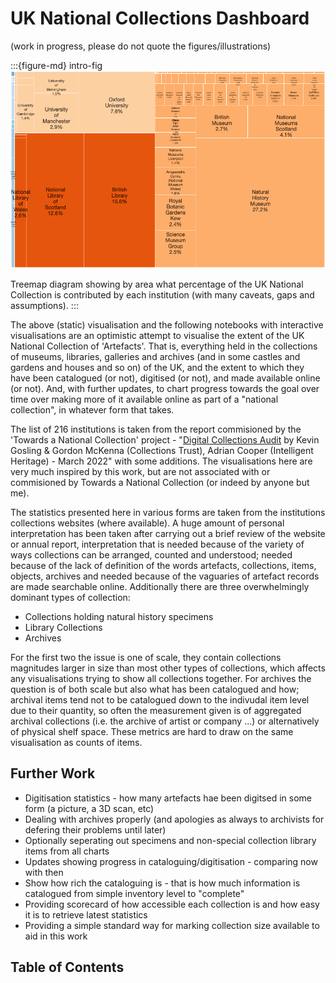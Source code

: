 # UK National Collections Dashboard

(work in progress, please do not quote the figures/illustrations)

:::{figure-md} intro-fig
<img src="images/intro-treemap.png" alt="Treemap data visualisation showing percentage per institution of UK national collection ">

Treemap diagram showing by area what percentage of the UK National Collection is contributed by each institution (with many caveats, gaps and assumptions).
:::


The above (static) visualisation and the following notebooks with interactive visualisations are an
optimistic attempt to visualise the extent of the UK National Collection of 'Artefacts'. That is,
everything held in the collections of museums, libraries, galleries and archives
(and in some castles and gardens and houses and so on) of the UK, and the extent
to which they have been catalogued (or not), digitised (or not), and made available online (or not).
And, with further updates, to chart progress towards the goal over time over making more of it
available online as part of a "national collection", in whatever form that takes.

The list of 216 institutions is taken from the report commisioned by the 
'Towards a National Collection' project - "[Digital Collections Audit](https://museumdata.uk/wp-content/uploads/2023/11/Digital-Audit.pdf)
by Kevin Gosling & Gordon McKenna (Collections Trust), Adrian Cooper (Intelligent Heritage) - March 2022" with some additions. The
visualisations here are very much inspired by this work, but are not associated with or commisioned by Towards a National Collection
(or indeed by anyone but me).

The statistics presented here in various forms are taken from the institutions
collections websites (where available). A huge amount of personal 
interpretation has been taken after carrying out a brief review of the website or annual report, 
interpretation that is needed because of the variety of ways collections can be arranged,
counted and understood; needed because of the lack of definition of the words artefacts, collections,
items, objects, archives and needed because of the vaguaries of artefact records are made searchable online.
Additionally there are three overwhelmingly dominant types of collection:

  * Collections holding natural history specimens
  * Library Collections
  * Archives

For the first two the issue is one of scale, they contain collections magnitudes larger in size than most other
types of collections, which affects any visualisations trying to show all collections together.  For archives 
the question is of both scale but also what has been catalogued and how; archival items tend not to be catalogued
down to the indivudal item level due to their quantity, so often the measurement given is of aggregated archival
collections (i.e. the archive of artist or company ...) or alternatively of physical shelf space. These metrics are
hard to draw on the same visualisation as counts of items. 

## Further Work

  * Digitisation statistics - how many artefacts hae been digitsed in some form (a picture, a 3D scan, etc)
  * Dealing with archives properly (and apologies as always to archivists for defering their problems until later)
  * Optionally seperating out specimens and non-special collection library items from all charts
  * Updates showing progress in cataloguing/digitisation - comparing now with then
  * Show how rich the cataloguing is - that is how much information is catalogued from simple inventory level to "complete"
  * Providing scorecard of how accessible each collection is and how easy it is to retrieve latest statistics
  * Providing a simple standard way for marking collection size available to aid in this work

## Table of Contents

```{tableofcontents}
```

